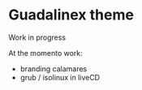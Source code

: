 # Guadalinex theme

Work in progress

At the momento work:

* branding calamares
* grub / isolinux in liveCD

